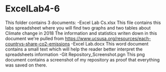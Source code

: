 # ExcelLab4-6

This folder contains 3 documents:
-Excel Lab Cs.xlsx
	This file contains this labs spreadsheet where you will find two graphs and two tables about Climate change in 2018
	The information and statistics writen down in this document we're pulled from https://www.ucsusa.org/resources/each-countrys-share-co2-emissions
-Excel Lab.docx
	This word document contains a small text which will help the reader better interpret the spreadsheets information 
-Git Repository_Screenshot.pgn
	This png document contains a screenshot of my repository as proof that everything was saved on there.
